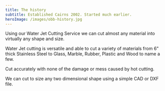 ```yaml
---
title: The history
subtitle: Established Cairns 2002. Started much earlier.
heroImage: /images/obb-history.jpg
---
```


Using our Water Jet Cutting Service we can cut almost any material into virtually any shape and size.

Water Jet cutting is versatile and able to cut a variety of materials from 6" thick Stainless Steel to Glass, Marble, Rubber, Plastic and Wood to name a few.

Cut accurately with none of the damage or mess caused by hot cutting.

We can cut to size any two dimensional shape using a simple CAD or DXF file.
